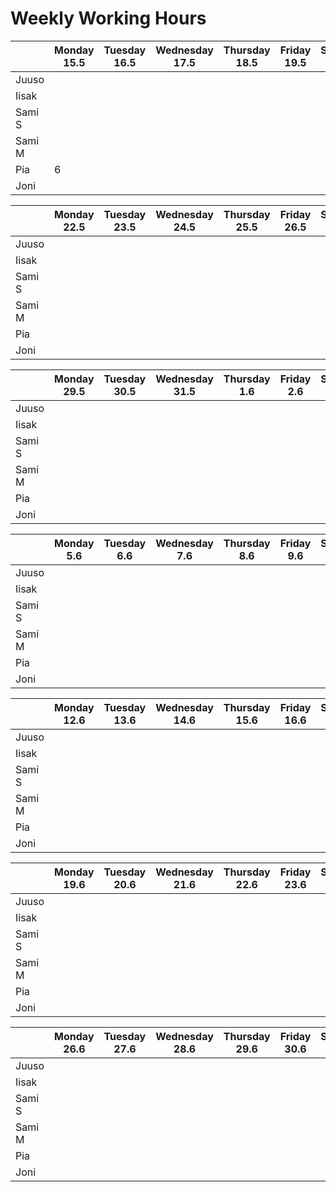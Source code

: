 # Weekly Working Hours


|           |  Monday  15.5  |  Tuesday 16.5  | Wednesday 17.5 |  Thursday 18.5 |  Friday 19.5   | Saturday 20.5  |  Sunday 21.5   | Total  |
|-----------|----------------|----------------|----------------|----------------|----------------|----------------|----------------|--------|
| Juuso     |                |                |                |                |                |                |                |        |
| Iisak     |                |                |                |                |                |                |                |        |
| Sami S    |                |                |                |                |                |                |                |        |
| Sami M    |                |                |                |                |                |                |                |        |
| Pia       |   6             |                |                |                |                |                |                |        |
| Joni      |                |                |                |                |                |                |                |        |

|           |  Monday  22.5  |  Tuesday 23.5  | Wednesday 24.5 |  Thursday 25.5 |  Friday 26.5   | Saturday 27.5  |  Sunday 28.5   | Total  |
|-----------|----------------|----------------|----------------|----------------|----------------|----------------|----------------|--------|
| Juuso     |                |                |                |                |                |                |                |        |
| Iisak     |                |                |                |                |                |                |                |        |
| Sami S    |                |                |                |                |                |                |                |        |
| Sami M    |                |                |                |                |                |                |                |        |
| Pia       |                |                |                |                |                |                |                |        |
| Joni      |                |                |                |                |                |                |                |        |

|           |  Monday  29.5  |  Tuesday 30.5  | Wednesday 31.5 |  Thursday 1.6  |  Friday 2.6    | Saturday 3.6   |  Sunday 4.6    | Total  |
|-----------|----------------|----------------|----------------|----------------|----------------|----------------|----------------|--------|
| Juuso     |                |                |                |                |                |                |                |        |
| Iisak     |                |                |                |                |                |                |                |        |
| Sami S    |                |                |                |                |                |                |                |        |
| Sami M    |                |                |                |                |                |                |                |        |
| Pia       |                |                |                |                |                |                |                |        |
| Joni      |                |                |                |                |                |                |                |        |

|           |  Monday  5.6   |  Tuesday 6.6   | Wednesday 7.6  |  Thursday 8.6  |  Friday 9.6    | Saturday 10.6  |  Sunday 11.6   | Total  |
|-----------|----------------|----------------|----------------|----------------|----------------|----------------|----------------|--------|
| Juuso     |                |                |                |                |                |                |                |        |
| Iisak     |                |                |                |                |                |                |                |        |
| Sami S    |                |                |                |                |                |                |                |        |
| Sami M    |                |                |                |                |                |                |                |        |
| Pia       |                |                |                |                |                |                |                |        |
| Joni      |                |                |                |                |                |                |                |        |

|           |  Monday  12.6  |  Tuesday 13.6  | Wednesday 14.6 |  Thursday 15.6 |  Friday 16.6   | Saturday 17.6  |  Sunday 18.6   | Total  |
|-----------|----------------|----------------|----------------|----------------|----------------|----------------|----------------|--------|
| Juuso     |                |                |                |                |                |                |                |        |
| Iisak     |                |                |                |                |                |                |                |        |
| Sami S    |                |                |                |                |                |                |                |        |
| Sami M    |                |                |                |                |                |                |                |        |
| Pia       |                |                |                |                |                |                |                |        |
| Joni      |                |                |                |                |                |                |                |        |

|           |  Monday  19.6  |  Tuesday 20.6  | Wednesday 21.6 |  Thursday 22.6 |  Friday 23.6   | Saturday 24.6  |  Sunday 25.6   | Total  |
|-----------|----------------|----------------|----------------|----------------|----------------|----------------|----------------|--------|
| Juuso     |                |                |                |                |                |                |                |        |
| Iisak     |                |                |                |                |                |                |                |        |
| Sami S    |                |                |                |                |                |                |                |        |
| Sami M    |                |                |                |                |                |                |                |        |
| Pia       |                |                |                |                |                |                |                |        |
| Joni      |                |                |                |                |                |                |                |        |

|           |  Monday  26.6  |  Tuesday 27.6  | Wednesday 28.6 |  Thursday 29.6 |  Friday 30.6   | Saturday 1.7   |  Sunday 2.7    | Total  |
|-----------|----------------|----------------|----------------|----------------|----------------|----------------|----------------|--------|
| Juuso     |                |                |                |                |                |                |                |        |
| Iisak     |                |                |                |                |                |                |                |        |
| Sami S    |                |                |                |                |                |                |                |        |
| Sami M    |                |                |                |                |                |                |                |        |
| Pia       |                |                |                |                |                |                |                |        |
| Joni      |                |                |                |                |                |                |                |        |
